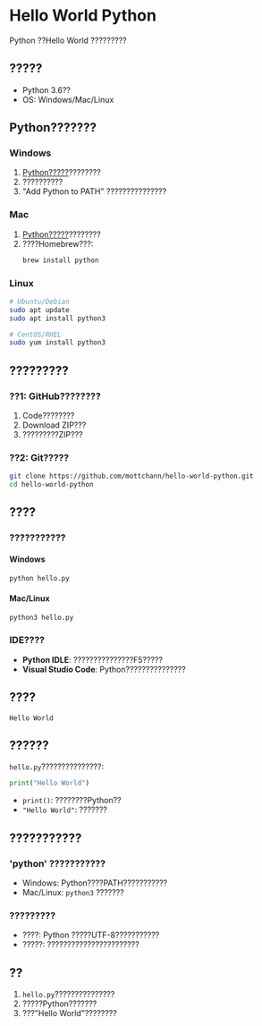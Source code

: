 # Hello World Python

Python ??Hello World ?????????

## ?????

- Python 3.6??
- OS: Windows/Mac/Linux

## Python???????

### Windows

1. [Python?????](https://www.python.org/downloads/)????????
2. ??????????
3. "Add Python to PATH" ???????????????

### Mac

1. [Python?????](https://www.python.org/downloads/)????????
2. ????Homebrew???:
   ```bash
   brew install python
   ```

### Linux

```bash
# Ubuntu/Debian
sudo apt update
sudo apt install python3

# CentOS/RHEL
sudo yum install python3
```

## ?????????

### ??1: GitHub????????

1. Code????????
2. Download ZIP???
3. ?????????ZIP???

### ??2: Git?????

```bash
git clone https://github.com/mottchann/hello-world-python.git
cd hello-world-python
```

## ????

### ???????????

#### Windows

```cmd
python hello.py
```

#### Mac/Linux

```bash
python3 hello.py
```

### IDE????

- **Python IDLE**: ???????????????F5?????
- **Visual Studio Code**: Python???????????????

## ????

```
Hello World
```

## ??????

`hello.py`???????????????:

```python
print("Hello World")
```

- `print()`: ????????Python??
- `"Hello World"`: ???????

## ???????????

### 'python' ???????????

- Windows: Python????PATH???????????
- Mac/Linux: `python3` ???????

### ?????????

- ????: Python ?????UTF-8???????????
- ?????: ???????????????????????

## ??

1. `hello.py`???????????????
2. ?????Python???????
3. ???"Hello World"????????
